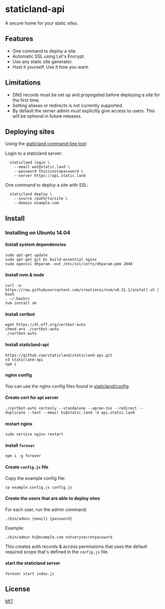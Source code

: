# staticland-api

A secure home for your static sites.

## Features
- One command to deploy a site.
- Automatic SSL using Let's Encrypt.
- Use any static site generator.
- Host it yourself. Use it how you want.

## Limitations
- DNS records must be set up and propogated before deploying a site for the first time.
- Setting aliases or redirects is not currently supported.
- By default the server admin must explicitly give access to users. This will be optional in future releases.

## Deploying sites
Using the [staticland command-line tool]():

Login to a staticland server:

```
  staticland login \
    --email wat@static.land \
    --password thisisnotapassword \
    --server https://api.static.land
```

One command to deploy a site with SSL:

```
  staticland deploy \
    --source /path/to/site \
    --domain example.com
```

## Install

### Installing on Ubuntu 14.04

#### Install system dependencies

```
sudo apt-get update
sudo apt-get git bc build-essential nginx
sudo openssl dhparam -out /etc/ssl/certs/dhparam.pem 2048
```

#### Install nvm & node

```
curl -o- https://raw.githubusercontent.com/creationix/nvm/v0.31.1/install.sh | bash
. ~/.bashrc
nvm install v6
```

#### Install certbot

```
wget https://dl.eff.org/certbot-auto
chmod a+x ./certbot-auto
./certbot-auto
```

#### Install staticland-api

```
https://github.com/staticland/staticland-api.git
cd staticland-api
npm i
```

#### nginx config

You can use the nginx config files found in [staticland/config](https://github.com/staticland/config).

#### Create cert for api server

```
./certbot-auto certonly --standalone --agree-tos --redirect --duplicate --text --email hi@static.land -d api.static.land
```

#### restart nginx

```
sudo service nginx restart
```

#### install `forever`

```
npm i -g forever
```

#### Create `config.js` file

Copy the example config file:

```
cp example.config.js config.js
```

#### Create the users that are able to deploy sites

For each user, run the admin command:

```
./bin/admin {email} {password}
```

Example:

```
./bin/admin hi@example.com notverysecretpassword
```

This creates auth records & access permissions that uses the default required scope that's defined in the `config.js` file.

#### start the staticland server

```
forever start index.js
```

## License
[MIT](LICNESE.md)